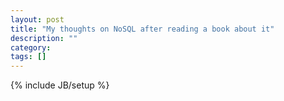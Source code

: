 ```yaml
---
layout: post
title: "My thoughts on NoSQL after reading a book about it"
description: ""
category: 
tags: []
---
```

{% include JB/setup %}
